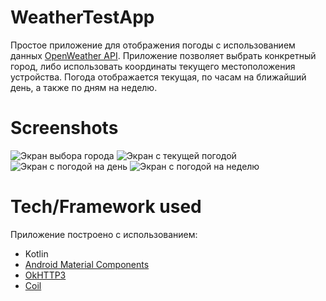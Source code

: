 # WeatherTestApp
Простое приложение для отображения погоды с использованием данных [OpenWeather API](https://openweathermap.org/api).
Приложение позволяет выбрать конкретный город, либо использовать координаты текущего местоположения устройства.
Погода отображается текущая, по часам на ближайший день, а также по дням на неделю.


# Screenshots
![Экран выбора города](https://user-images.githubusercontent.com/74402866/138447849-f0749b56-e38b-4984-b26f-07394adbc5bd.png)
![Экран с текущей погодой](https://user-images.githubusercontent.com/74402866/138447851-461be8bb-f259-4627-8134-47a3a869201b.png)
![Экран с погодой на день](https://user-images.githubusercontent.com/74402866/138447844-2818d715-5da3-45dc-80be-b4a606069b1e.png)
![Экран с погодой на неделю](https://user-images.githubusercontent.com/74402866/138447847-f55a45c5-c9a5-48ab-b405-eb2f3be1433f.png)


# Tech/Framework used
Приложение построено с использованием:
  - Kotlin
  - [Android Material Components](https://material.io/)
  - [OkHTTP3](https://square.github.io/okhttp/)
  - [Coil](https://github.com/coil-kt/coil)
